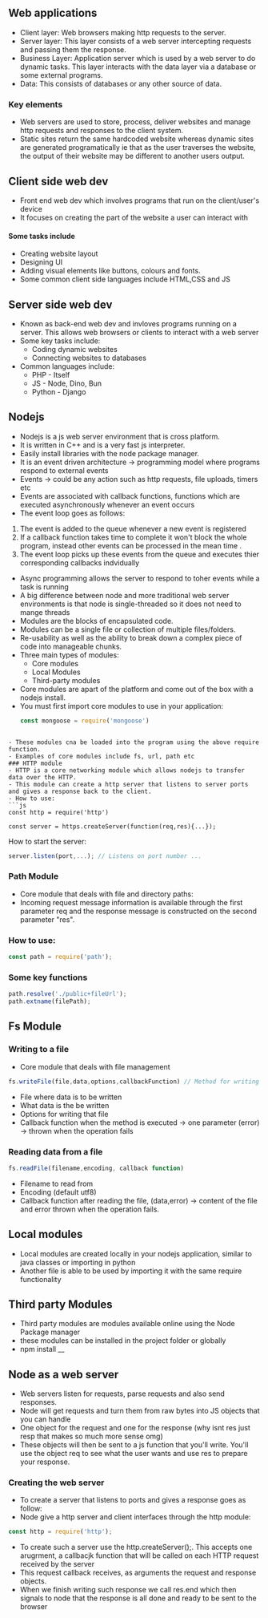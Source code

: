 ## Web applications

- Client layer: Web browsers making http requests to the server.
- Server layer: This layer consists of a web server intercepting requests and passing them the response.
- Business Layer: Application server which is used by a web server to do dynamic tasks. This layer interacts with the data layer via a database or some external programs.
- Data: This consists of databases or any other source of data.

### Key elements

- Web servers are used to store, process, deliver websites and manage http requests and responses to the client system.
-  Static sites return the same hardcoded website whereas dynamic sites are generated programatically ie that as the user traverses the website, the output of their website may be different to another users output.

## Client side web dev

- Front end web dev which involves programs that run on the client/user's device 
- It focuses on creating the part of the website a user can interact with

#### Some tasks include

- Creating website layout
- Designing UI
- Adding visual elements like buttons, colours and fonts.
- Some common client side languages include HTML,CSS and JS

## Server side web dev

- Known as back-end web dev and invloves programs running on a server. This allows web browsers or clients to interact with a web server
- Some key tasks include:
	- Coding dynamic websites
	- Connecting websites to databases
- Common languages include:
	- PHP - Itself
	- JS - Node, Dino, Bun
	- Python - Django

## Nodejs

- Nodejs is a js web server environment that is cross platform.
- It is written in C++ and is a very fast js interpreter.
- Easily install libraries with the node package manager.
- It is an event driven architecture -> programming model where programs respond to external events
- Events -> could be any action such as http requests, file uploads, timers etc
- Events are associated with callback functions, functions which are executed asynchronously whenever an event occurs
- The event loop goes as follows:
1. The event is added to the queue whenever a new event is registered
2. If a callback function takes time to complete it won't block the whole program, instead other events can be processed in the mean time .
3. The event loop picks up these events from the queue and executes thier corresponding callbacks indvidually

- Async programming allows the server to respond to toher events while a task is running
- A big difference between node and more traditional web server environments is that node is single-threaded so it does not need to mange threads 
- Modules are the blocks of encapsulated code.
- Modules can be a single file or collection of multiple files/folders.
- Re-usability as well as the ability to break down a complex piece of code into manageable chunks.
- Three main types of modules:
	- Core modules
	- Local Modules
	- Third-party modules 
- Core modules are apart of the platform and come out of the box with a nodejs install.
- You must first import core modules to use in your application:
	 ```js
	 const mongoose = require('mongoose')
```

- These modules cna be loaded into the program using the above require function.
- Examples of core modules include fs, url, path etc
### HTTP module 
- HTTP is a core networking module which allows nodejs to transfer data over the HTTP.
- This module can create a http server that listens to server ports and gives a response back to the client.
- How to use:
```js 
const http = require('http')

const server = https.createServer(function(req,res){...});
```

How to start the server:
```js 
server.listen(port,...); // Listens on port number ...
```

### Path Module

- Core module that deals with file and directory paths:
- Incoming request message information is available through the first parameter req and the response message is constructed on the second parameter "res".
### How to use:

```js
const path = require('path');
```


### Some key functions 

```js
path.resolve('./public+fileUrl');
path.extname(filePath);
```


## Fs Module


### Writing to a file
- Core module that deals with file management 
```js
fs.writeFile(file,data,options,callbackFunction) // Method for writing
```

- File where data is to be written
- What data is the be written
- Options for writing that file 
- Callback function when the method is executed -> one parameter (error) -> thrown when the operation fails

### Reading data from a file 

```js
fs.readFile(filename,encoding, callback function)
```

- Filename to read  from
- Encoding (default utf8)
- Callback function after reading the file, (data,error) -> content of the file and error thrown when the operation fails.

## Local modules

- Local modules are created locally in your nodejs application, similar to java classes or importing in python
- Another file is able to be used by importing it with the same require functionality

## Third party Modules

- Third party modules are modules available online using the Node Package manager
- these modules can be installed in the project folder or globally
- npm install __

## Node as a web server

- Web servers listen for requests, parse requests and also send responses.
- Node will get requests and turn them from raw bytes into JS objects that you can handle
- One object for the request and one for the response (why isnt res just resp that makes so much more sense omg)
- These objects will then be sent to a js function that you'll write. You'll use the object req to see what the user wants and use res to prepare your response.

### Creating the web server
- To create a server that listens to ports and gives a response goes as follow:
- Node give a http server and client interfaces through the http module:
```js
const http = require('http');
```

- To create such a server use the http.createServer();. This accepts one arugrment, a callbacjk function that will be called on each HTTP request received by the server
- This request callback receives, as arguments the request and response objects.
- When we finish writing such response we call res.end which then signals to node that the response is all done and ready to be sent to the browser